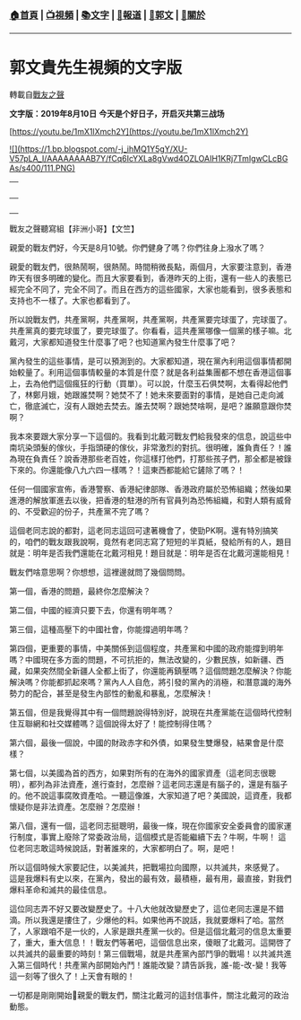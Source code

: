 ###  [:house:首頁](https://github.com/ourhimalayas/home) | [:tv:視頻](https://github.com/ourhimalayas/videos) | [:books:文字](https://github.com/ourhimalayas/txt) | [:newspaper:報道](https://github.com/ourhimalayas/news) | [:eagle:郭文](https://github.com/ourhimalayas/guomedia) | [:pray:關於](https://github.com/ourhimalayas/home/tree/master/about)
---
# 郭文貴先生視頻的文字版
轉載自[戰友之聲](http://littleantvoice.blogspot.com)

**文字版：****2019****年****8****月****10****日** **今天是个好日子，开启灭共第三战场**


[https://youtu.be/1mX1lXmch2Y](https://youtu.be/1mX1lXmch2Y)



[!\[\](https://1.bp.blogspot.com/-j_ihMQ1Y5gY/XU-V57pLA_I/AAAAAAAAB7Y/fCq6IcYXLa8gVwd4OZLOAIH1KRj7TmIgwCLcBGAs/s400/111.PNG)](https://1.bp.blogspot.com/-j_ihMQ1Y5gY/XU-V57pLA_I/AAAAAAAAB7Y/fCq6IcYXLa8gVwd4OZLOAIH1KRj7TmIgwCLcBGAs/s1600/111.PNG)





| <br> |
| --- |
| <br> | <br> |


戰友之聲聽寫組【非洲小哥】【文竺】


親愛的戰友們好，今天是8月10號。你們健身了嗎？你們往身上潑水了嗎？


親愛的戰友們，很熱鬧啊，很熱鬧。時間稍微長點，兩個月，大家要注意到，香港昨天有很多明確的變化。而且大家要看到，香港昨天的上街，還有一些人的表態已經完全不同了，完全不同了。而且在西方的這些國家，大家也能看到，很多表態和支持也不一樣了。大家也都看到了。


所以說戰友們，共產黨啊，共產黨啊，共產黨啊，共產黨要完球蛋了，完球蛋了。共產黨真的要完球蛋了，要完球蛋了。你看看，這共產黨哪像一個黨的樣子嘛。北戴河，大家都知道發生什麼事了吧？也知道黨內發生什麼事了吧？


黨內發生的這些事情，是可以預測到的。大家都知道，現在黨內利用這個事情都開始較量了。利用這個事情較量的本質是什麼？就是各利益集團都不想在香港這個事上，去為他們這個瘋狂的行動（買單）。可以說，什麼玉石俱焚啊，太看得起他們了，林鄭月娥，她跟誰焚啊？她焚不了！她未來要面對的事情，是她自己走向滅亡，徹底滅亡，沒有人跟她去焚去。誰去焚啊？跟她焚啥啊，是吧？誰願意跟你焚啊？


我本來要跟大家分享一下這個的。我看到北戴河戰友們給我發來的信息，說這些中南坑染頭髮的傢伙，手指頭硬的傢伙，非常激烈的對抗。很明確，誰負責任？！誰為現在負責任？說香港那些老百姓，你這樣打他們，打那些孩子們，那全都是被錄下來的。你還能像八九六四一樣嗎？！這東西都能給它鏟除了嗎？！


任何一個國家宣佈，香港警察、香港紀律部隊、香港政府屬於恐怖組織；然後如果進港的解放軍進去以後，把香港的駐港的所有官員列為恐怖組織，和對人類有威脅的、不受歡迎的份子，共產黨不完了嗎？


這個老同志說的都對，這老同志這回可逮著機會了，使勁PK啊。還有特別搞笑的，咱們的戰友跟我說啊，竟然有老同志寫了短短的半頁紙，發給所有的人，題目就是：明年是否我們還能在北戴河相見！題目就是：明年是否在北戴河還能相見！


戰友們啥意思啊？你想想，這裡邊就問了幾個問問。


第一個，香港的問題，最終你怎麼解決？


第二個，中國的經濟只要下去，你還有明年嗎？


第三個，這種高壓下的中國社會，你能撐過明年嗎？


第四個，更重要的事情，中美關係到這個程度，共產黨和中國的政府能撐到明年嗎？中國現在多方面的問題，不可抗拒的，無法改變的，少數民族，如新疆、西藏，如果突然間全新疆人全都上街了，你還能再鎮壓嗎？這個問題怎麼解決？你能解決嗎？你能都抓起來嗎？黨內人人自危，將引發的黨內的消極，和潛意識的海外勢力的配合，甚至是發生內部性的動亂和暴亂，怎麼解決！


第五個，但是我覺得其中有一個問題說得特別好，說現在共產黨能在這個時代控制住互聯網和社交媒體嗎？這個說得太好了！能控制得住嗎？


第六個，最後一個說，中國的財政赤字和外債，如果發生雙爆發，結果會是什麼樣？


第七個，以美國為首的西方，如果對所有的在海外的國家資產（這老同志很聰明），都列為非法資產，進行查封，怎麼辦？這老同志還是有腦子的，還是有腦子的。他不說這事腐敗資產哈。一聽這像誰，大家知道了吧？美國說，這資產，我都懷疑你是非法資產。怎麼辦？怎麼辦！


第八個，還有一個，這老同志挺聰明，最後一條，現在你國家安全委員會的國家運行制度，事實上廢除了常委政治局，這個模式是否能繼續下去？牛啊，牛啊！
這位老同志敢這時候說話，對著誰來的，大家都明白了。啊，是吧！

所以這個時候大家要記住，以美滅共，把戰場拉向國際，以共滅共，來感覺了。
這是我爆料有史以來，在黨內，發出的最有效，最積極，最有用，最直接，對我們爆料革命和滅共的最佳信息。


這位同志弄不好又要改變歷史了。十八大他就改變歷史了，這位老同志還是不錯滴。所以我還是摟住了，少爆他的料。如果他再不說話，我就要爆料了哈。當然了，人家跟咱不是一伙的，人家是跟共產黨一伙的。但是這個北戴河的信息太重要了，重大，重大信息！！戰友們等著吧，這個信息出來，傻眼了北戴河。這開啓了以共滅共的最重要的時刻！第三個戰場，就是共產黨內部鬥爭的戰場！以共滅共進入第三個時代！共產黨內部開始內鬥！誰能改變？請告訴我，誰-能-改-變！我等這一刻等了很久了！上天會有眼的！


一切都是剛剛開始🙏親愛的戰友們，關注北戴河的這封信事件，關注北戴河的政治動態。